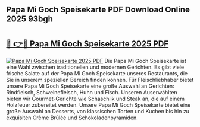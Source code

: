 ## Papa Mi Goch Speisekarte PDF Download Online 2025 93bgh

# <h2><a href="http://gc9cc4.nevu.top/?p=Papa+Mi+Goch+Speisekarte">🔗 👉🔴 Papa Mi Goch Speisekarte 2025 PDF</a></h2>

[![Papa Mi Goch Speisekarte 2025 PDF](https://i.imgur.com/dBaPXMq.png)](http://gc9cc4.nevu.top/?p=Papa+Mi+Goch+Speisekarte)
Die Papa Mi Goch Speisekarte ist eine Wahl zwischen traditionellen und modernen Gerichten. Es gibt viele frische Salate auf der Papa Mi Goch Speisekarte unseres Restaurants, die Sie in unserem speziellen Bereich finden können. Für Fleischliebhaber bietet unsere Papa Mi Goch Speisekarte eine große Auswahl an Gerichten: Rindfleisch, Schweinefleisch, Huhn und Fisch. Unseren Auserwählten bieten wir Gourmet-Gerichte wie Schaschlik und Steak an, die auf einem Holzfeuer zubereitet werden. Unsere Papa Mi Goch Speisekarte bietet eine große Auswahl an Desserts, von klassischen Torten und Kuchen bis hin zu exquisiten Crème Brûlée und Schokoladenpyramiden.
